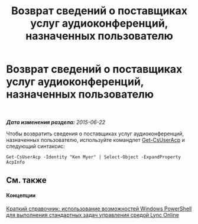 ﻿---
title: Возврат сведений о поставщиках услуг аудиоконференций, назначенных пользователю
TOCTitle: Возврат сведений о поставщиках услуг аудиоконференций, назначенных пользователю
ms:assetid: 7fae822f-9f6c-4381-95c5-879661027925
ms:mtpsurl: https://technet.microsoft.com/ru-ru/library/Dn362814(v=OCS.15)
ms:contentKeyID: 56270581
ms.date: 06/01/2017
mtps_version: v=OCS.15
ms.translationtype: HT
---

# Возврат сведений о поставщиках услуг аудиоконференций, назначенных пользователю

 

_**Дата изменения раздела:** 2015-06-22_

Чтобы возвратить сведения о поставщиках услуг аудиоконференций, назначенных пользователю, используйте командлет [Get-CsUserAcp](get-csuseracp.md) и следующий синтаксис:

    Get-CsUserAcp -Identity "Ken Myer" | Select-Object -ExpandProperty AcpInfo

## См. также

#### Концепции

[Краткий справочник: использование возможностей Windows PowerShell для выполнения стандартных задач управления средой Lync Online](quick-reference-using-windows-powershell-to-do-common-skype-for-business-online-management-tasks.md)

